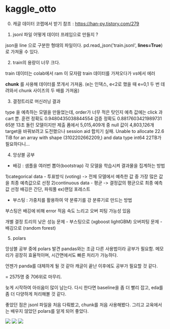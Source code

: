 # kaggle_otto

0. 캐글 데이터 코랩에서 받기
참조 : https://han-py.tistory.com/279


1. jsonl 파일 어떻게 데이터 프레임으로 만들지 ?

json을 line 으로 구분한 형태의 파일이다.
 pd.read_json('train.jsonl', **lines=True**)로 가져올 수 있다.
 
 
2. train의 용량이 너무 크다.

train 데이터는 colab에서 ram 이 모자람
train 데이터를 가져오다가 vs에서 에러

**chunk** 를 사용해 데이터를 쪼개서 가져옴.
(e는 인덱스, e<2로 했을 때 e=0,1 두 번 데려와서 chunk 사이즈의 두 배를 가져옴)


3. 결정트리로 머신러닝 결과

type 을 예측하는 모델을 만들었는데, order가 너무 적은 탓인지 예측 값에는 click 과 cart 뿐.
훈련 정확도 0.9480435038844554
검증 정확도 0.8817603421989731
65분 13초 돌린 모델이지만 제출 폼에서 5,015,409개 중 null 값이 4,803,126개
target을 바꿔보려고 도전했으나 session aid 합치기 실패.
Unable to allocate 22.6 TiB for an array with shape (3102202662209,) and data type int64
22TB가 필요하다니...


4. 앙상블 공부

* 배깅 : 샘플을 여러번 뽑아(bootstrap) 각 모델을 학습시켜 결과물을 집계하는 방법

1)categorical data - 투표방식 (voting)
-> 전체 모델에서 예측한 값 중 가장 많은 값을 최종 예측값으로 선정
2)continuous data - 평균
-> 결정값의 평균으로 최종 예측값 선정
 배깅은 간단, 파워풀 ex)랜덤 포레스트

* 부스팅 : 가중치를 활용하여 약 분류기를 강 분류기로 만드는 방법

부스팅은 배깅에 비해 error 적음
속도 느리고 오버 피팅 가능성 있음

개별 결정 트리의 낮은 성능 문제 - 부스팅으로 (xgboost lightGBM)
오버피팅 문제 - 배깅으로 (random forest)


5. polars

앙상블 공부 중에 polars 발견
pandas와는 조금 다른 사용법이라 공부가 필요함.
메모리가 굉장히 효율적이며, 시간면에서도 빠른 처리가 가능하다.

언젠가 panda를 대체하게 될 것 같아 캐글이 끝난 이후에도 공부가 필요할 것 같다.



= 2575명 중 706위로 마무리.

늦게 시작하여 아쉬움이 많이 남는다.
다시 한다면 baseline을 좀 더 빨리 잡고, eda를 좀 더 다양하게 처리해볼 것 같다.

좋았던 점은
jsonl 파일을 처음 다뤄봤고, chunk를 처음 사용해봤다.
그리고 교육에서는 배우지 않았던 polars를 알게 되어 좋았다.


<img src="https://img.shields.io/badge/R-276DC3?style=flat&logo=R&logoColor=white"/>

<img src="https://img.shields.io/badge/PostgreSQL-4169E1?style=flat&logo=PostgreSQL&logoColor=white"/>

<img src="https://img.shields.io/badge/Excel-217346?style=flat&logo=Microsoft Excel&logoColor=white"/>
